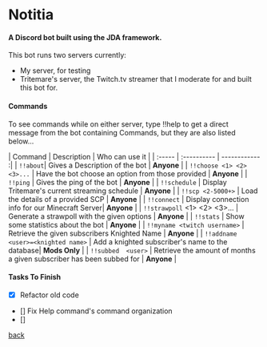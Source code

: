 # Notitia
#### A Discord bot built using the JDA framework.

This bot runs two servers currently:
- My server, for testing
- Tritemare's server, the Twitch.tv streamer that I moderate for and built this bot for.


#### Commands

To see commands while on either server, type !!help to get a direct message from the bot containing Commands, but they are also listed below...

| Command | Description | Who can use it |
| :-----  | :---------- | ------------ :|
| `!!about`| Gives a Description of the bot | **Anyone** |
| `!!choose <1> <2> <3>...`  | Have the bot choose an option from those provided   | **Anyone**  |
| `!!ping` | Gives the ping of the bot | **Anyone** |
| `!!schedule` | Display Tritemare's current streaming schedule | **Anyone** |
| `!!scp <2-5000+>`  | Load the details of a provided SCP  | **Anyone**  |
| `!!connect` | Display connection info for our Minecraft Server| **Anyone** |
| `!!strawpoll` <1> <2> <3>... | Generate a strawpoll with the given options | **Anyone** |
| `!!stats` | Show some statistics about the bot | **Anyone** |
| `!!myname <twitch username>` | Retrieve the given subscribers Knighted Name | **Anyone** |
| `!!addname <user>=<knighted name>` | Add a knighted subscriber's name to the database| **Mods Only** |
| `!!subbed  <user>`  | Retrieve the amount of months a given subscriber has been subbed for  | **Anyone**  |


#### Tasks To Finish
- [x] Refactor old code
- [] Fix Help command's command organization
- []

[back](../index.md)
